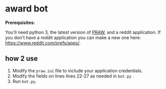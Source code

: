 # award bot

**Prerequisites:**

You'll need python 3, the latest version of [PRAW](https://praw.readthedocs.io/en/latest/), and a reddit application. If you don't have a reddit application you can make a new one here: https://www.reddit.com/prefs/apps/.

## how 2 use

1. Modify the `praw.ini` file to include your application credentials.
2. Modify the fields on lines lines 22-27 as needed in `bot.py` .
3. Run `bot.py`.
